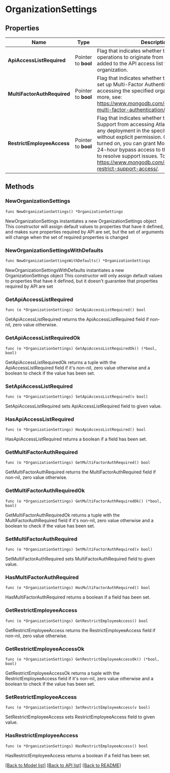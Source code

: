 # OrganizationSettings

## Properties

Name | Type | Description | Notes
------------ | ------------- | ------------- | -------------
**ApiAccessListRequired** | Pointer to **bool** | Flag that indicates whether to require API operations to originate from an IP Address added to the API access list for the specified organization. | [optional] 
**MultiFactorAuthRequired** | Pointer to **bool** | Flag that indicates whether to require users to set up Multi-Factor Authentication (MFA) before accessing the specified organization. To learn more, see: https://www.mongodb.com/docs/atlas/security-multi-factor-authentication/. | [optional] 
**RestrictEmployeeAccess** | Pointer to **bool** | Flag that indicates whether to block MongoDB Support from accessing Atlas infrastructure for any deployment in the specified organization without explicit permission. Once this setting is turned on, you can grant MongoDB Support a 24-hour bypass access to the Atlas deployment to resolve support issues. To learn more, see: https://www.mongodb.com/docs/atlas/security-restrict-support-access/. | [optional] 

## Methods

### NewOrganizationSettings

`func NewOrganizationSettings() *OrganizationSettings`

NewOrganizationSettings instantiates a new OrganizationSettings object
This constructor will assign default values to properties that have it defined,
and makes sure properties required by API are set, but the set of arguments
will change when the set of required properties is changed

### NewOrganizationSettingsWithDefaults

`func NewOrganizationSettingsWithDefaults() *OrganizationSettings`

NewOrganizationSettingsWithDefaults instantiates a new OrganizationSettings object
This constructor will only assign default values to properties that have it defined,
but it doesn't guarantee that properties required by API are set

### GetApiAccessListRequired

`func (o *OrganizationSettings) GetApiAccessListRequired() bool`

GetApiAccessListRequired returns the ApiAccessListRequired field if non-nil, zero value otherwise.

### GetApiAccessListRequiredOk

`func (o *OrganizationSettings) GetApiAccessListRequiredOk() (*bool, bool)`

GetApiAccessListRequiredOk returns a tuple with the ApiAccessListRequired field if it's non-nil, zero value otherwise
and a boolean to check if the value has been set.

### SetApiAccessListRequired

`func (o *OrganizationSettings) SetApiAccessListRequired(v bool)`

SetApiAccessListRequired sets ApiAccessListRequired field to given value.

### HasApiAccessListRequired

`func (o *OrganizationSettings) HasApiAccessListRequired() bool`

HasApiAccessListRequired returns a boolean if a field has been set.

### GetMultiFactorAuthRequired

`func (o *OrganizationSettings) GetMultiFactorAuthRequired() bool`

GetMultiFactorAuthRequired returns the MultiFactorAuthRequired field if non-nil, zero value otherwise.

### GetMultiFactorAuthRequiredOk

`func (o *OrganizationSettings) GetMultiFactorAuthRequiredOk() (*bool, bool)`

GetMultiFactorAuthRequiredOk returns a tuple with the MultiFactorAuthRequired field if it's non-nil, zero value otherwise
and a boolean to check if the value has been set.

### SetMultiFactorAuthRequired

`func (o *OrganizationSettings) SetMultiFactorAuthRequired(v bool)`

SetMultiFactorAuthRequired sets MultiFactorAuthRequired field to given value.

### HasMultiFactorAuthRequired

`func (o *OrganizationSettings) HasMultiFactorAuthRequired() bool`

HasMultiFactorAuthRequired returns a boolean if a field has been set.

### GetRestrictEmployeeAccess

`func (o *OrganizationSettings) GetRestrictEmployeeAccess() bool`

GetRestrictEmployeeAccess returns the RestrictEmployeeAccess field if non-nil, zero value otherwise.

### GetRestrictEmployeeAccessOk

`func (o *OrganizationSettings) GetRestrictEmployeeAccessOk() (*bool, bool)`

GetRestrictEmployeeAccessOk returns a tuple with the RestrictEmployeeAccess field if it's non-nil, zero value otherwise
and a boolean to check if the value has been set.

### SetRestrictEmployeeAccess

`func (o *OrganizationSettings) SetRestrictEmployeeAccess(v bool)`

SetRestrictEmployeeAccess sets RestrictEmployeeAccess field to given value.

### HasRestrictEmployeeAccess

`func (o *OrganizationSettings) HasRestrictEmployeeAccess() bool`

HasRestrictEmployeeAccess returns a boolean if a field has been set.


[[Back to Model list]](../README.md#documentation-for-models) [[Back to API list]](../README.md#documentation-for-api-endpoints) [[Back to README]](../README.md)


